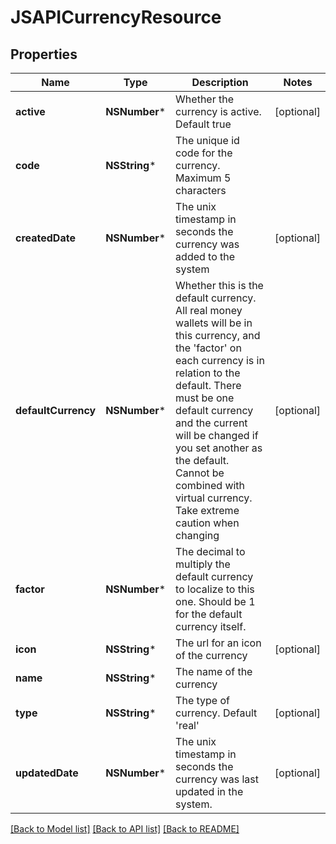 # JSAPICurrencyResource

## Properties
Name | Type | Description | Notes
------------ | ------------- | ------------- | -------------
**active** | **NSNumber*** | Whether the currency is active. Default true | [optional] 
**code** | **NSString*** | The unique id code for the currency. Maximum 5 characters | 
**createdDate** | **NSNumber*** | The unix timestamp in seconds the currency was added to the system | [optional] 
**defaultCurrency** | **NSNumber*** | Whether this is the default currency. All real money wallets will be in this currency, and the &#39;factor&#39; on each currency is in relation to the default. There must be one default currency and the current will be changed if you set another as the default. Cannot be combined with virtual currency. Take extreme caution when changing | [optional] 
**factor** | **NSNumber*** | The decimal to multiply the default currency to localize to this one. Should be 1 for the default currency itself. | 
**icon** | **NSString*** | The url for an icon of the currency | [optional] 
**name** | **NSString*** | The name of the currency | 
**type** | **NSString*** | The type of currency. Default &#39;real&#39; | [optional] 
**updatedDate** | **NSNumber*** | The unix timestamp in seconds the currency was last updated in the system. | [optional] 

[[Back to Model list]](../README.md#documentation-for-models) [[Back to API list]](../README.md#documentation-for-api-endpoints) [[Back to README]](../README.md)


